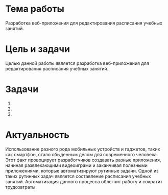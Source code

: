 # Тема работы

Разработка веб-приложения для редактирования расписания учебных занятий.

# Цель и задачи

Целью данной работы является разработка веб-приложения для редактирования расписания учебных занятий.

# Задачи

1. 
2. 
3. 

# Актуальность

Использование разного рода мобильных устройств и гаджетов, таких как смартфон, стало обыденным делом для современного человека. Этот факт провоцирует разработчиков создавать разные приложения, начиная развлекающими видеоиграми и заканчивая полезными приложениями, которые автоматизируют рутинные задачи. Одной из таких рутинных задач является составление расписания учебных занятий. Автоматизация данного процесса облегчит работу и сократит трудозатраты.

